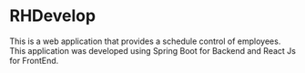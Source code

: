 # RHDevelop
This is a web application that provides a schedule control of employees. This application was developed using Spring Boot for Backend and React Js for FrontEnd.
